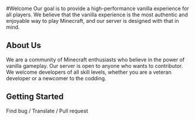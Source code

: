 #Welcome 
Our goal is to provide a high-performance vanilla experience for all players. We believe that the vanilla experience is the most authentic and enjoyable way to play Minecraft, and our server is designed with that in mind.


## About Us
We are a community of Minecraft enthusiasts who believe in the power of vanilla gameplay. Our server is open to anyone who wants to contributor. We welcome developers of all skill levels, whether you are a veteran developer or a newcomer to the codding.

## Getting Started
Find bug / Translate / Pull request
